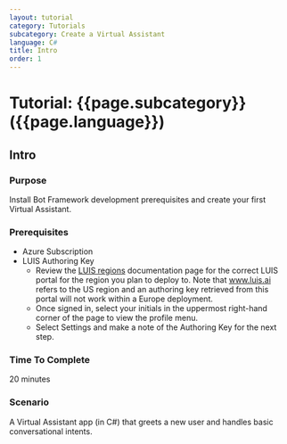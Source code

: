 ```yaml
---
layout: tutorial
category: Tutorials
subcategory: Create a Virtual Assistant
language: C#
title: Intro
order: 1
---
```


# Tutorial: {{page.subcategory}} ({{page.language}})
## Intro

### Purpose
Install Bot Framework development prerequisites and create your first Virtual Assistant.

### Prerequisites
- Azure Subscription
- LUIS Authoring Key
    - Review the [LUIS regions](https://docs.microsoft.com/en-us/azure/cognitive-services/luis/luis-reference-regions) documentation page for the correct LUIS portal for the region you plan to deploy to. Note that www.luis.ai refers to the US region and an authoring key retrieved from this portal will not work within a Europe deployment.
    - Once signed in, select your initials in the uppermost right-hand corner of the page to view the profile menu.
    - Select Settings and make a note of the Authoring Key for the next step.

### Time To Complete
20 minutes

### Scenario
A Virtual Assistant app (in C#) that greets a new user and handles basic conversational intents.